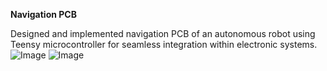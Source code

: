 **Navigation PCB**

 Designed and implemented navigation PCB of an autonomous robot using Teensy microcontroller for seamless integration within electronic systems.
![Image](https://github.com/user-attachments/assets/73a7e567-f0c5-463e-857c-6666126624cf)
![Image](https://github.com/user-attachments/assets/c213ec94-7b64-4edc-836b-2f94e845c97c)
